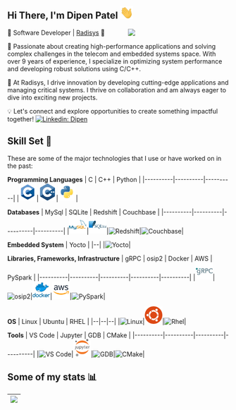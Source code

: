 <h2>Hi There, I'm Dipen Patel <img  src="https://raw.githubusercontent.com/ABSphreak/ABSphreak/master/gifs/Hi.gif" width="30px"></h2>
<img align='right' src="https://media.giphy.com/media/WUlplcMpOCEmTGBtBW/giphy.gif" width="230">

🌟 Software Developer | [Radisys](https://radisys.com/) 🌟



🔧 Passionate about creating high-performance applications and solving complex challenges in the telecom and embedded systems space. With over 9 years of experience, I specialize in optimizing system performance and developing robust solutions using C/C++.

🚀 At Radisys, I drive innovation by developing cutting-edge applications and managing critical systems. I thrive on collaboration and am always eager to dive into exciting new projects.

💡 Let's connect and explore opportunities to create something impactful together! [![Linkedin: Dipen](https://img.shields.io/badge/-Dipen-blue?style=flat-square&logo=Linkedin&logoColor=white&link=https://www.linkedin.com/in/dpnpatel5/)](https://www.linkedin.com/in/dpnpatel5/)

## Skill Set :muscle:

These are some of the major technologies that I use or have worked on in the past:

**Programming Languages**
| C | C++ | Python | 
|----------|----------|----------|
|<img title="C" alt="C" width="40px" src="https://raw.githubusercontent.com/github/explore/main/topics/c/c.png">|<img title="C++" alt="C++" width="40px" src="https://raw.githubusercontent.com/github/explore/main/topics/cpp/cpp.png">|<img title="Python" alt="Python" width="40px" src="https://raw.githubusercontent.com/github/explore/master/topics/python/python.png">|


**Databases**
| MySql | SQLite | Redshift | Couchbase | 
|----------|----------|----------|----------|
|<img src="https://github.com/devicons/devicon/blob/master/icons/mysql/mysql-original-wordmark.svg" title="MySQL" alt="MySQL" width="40"/>|<img src="https://github.com/devicons/devicon/blob/master/icons/sqlite/sqlite-original-wordmark.svg" title="SQLite" alt="SQLite" width="40"/>|<img title="Redshift" alt="Redshift" width="40px" src="https://upload.wikimedia.org/wikipedia/commons/7/73/Amazon-Redshift-Logo.svg">|<img src="https://www.couchbase.com/wp-content/themes/couchbase-com/images/Logo-2000.svg" title="Couchbase" alt="Couchbase" width="60"/>|

**Embedded System**
| Yocto |
|--|
|<img title="Yocto" alt="Yocto" width="40px" src="https://upload.wikimedia.org/wikipedia/commons/0/00/Yocto_Project_logo.svg">|


**Libraries, Frameworks, Infrastructure**
| gRPC | osip2 | Docker | AWS | PySpark | 
|----------|----------|----------|----------|----------|
|<img title="gRPC" alt="gRPC" width="40px" src="https://raw.githubusercontent.com/github/explore/main/topics/grpc/grpc.png">|<img title="osip2" alt="osip2" width="40px" src="https://www.gnu.org/software/osip/osip-logo-60p.png">|<img title="Docker" alt="Docker" width="40px" src="https://raw.githubusercontent.com/github/explore/master/topics/docker/docker.png">|<img title="AWS" alt="AWS" width="40px" src="https://raw.githubusercontent.com/github/explore/main/topics/aws/aws.png">|<img title="PySpark" alt="PySpark" width="40px" src="https://upload.wikimedia.org/wikipedia/commons/f/f3/Apache_Spark_logo.svg">|


**OS**
| Linux | Ubuntu | RHEL |
|--|--|--|
|<img title="Linux" alt="Linux" width="40px" src="https://raw.githubusercontent.com/Thomas-George-T/Thomas-George-T/master/assets/linux-tux.svg">|<img title="Ubuntu" alt="Ubuntu" width="40px" src="https://raw.githubusercontent.com/github/explore/master/topics/ubuntu/ubuntu.png">|<img title="Rhel" alt="Rhel" width="40px" src="https://www.redhat.com/rhdc/managed-files/rhb-logos-red_hat_logo-hero_image_2.svg">|


**Tools**
| VS Code | Jupyter | GDB | CMake | 
|----------|----------|----------|----------|
|<img title="VS Code" alt="VS Code" width="40px" src="https://img.icons8.com/fluent/48/000000/visual-studio-code-2019.png">|<img title="Jupyter Notebook" alt="Jupyter" width="40px" src="https://raw.githubusercontent.com/github/explore/master/topics/jupyter-notebook/jupyter-notebook.png">|<img title="GDB" alt="GDB" width="40px" src="https://www.sourceware.org/gdb/images/archer.svg">|<img title="CMake" alt="CMake" width="40px" src="https://cmake.org/wp-content/uploads/2023/08/CMake-Logo.svg">|
<br>

## Some of my stats :bar_chart:

<img src="https://github-readme-stats.vercel.app/api?username=dpnpatel5&show_icons=true&theme=radical&include_all_commits=true">|
|--|

<br>
